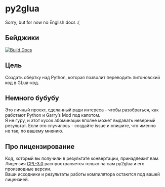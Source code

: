 # py2glua

Sorry, but for now no English docs :(

## Бейджики
[![Build Docs](https://github.com/themanyfaceddemon/py2glua/actions/workflows/docs.yml/badge.svg?branch=master)](https://github.com/themanyfaceddemon/py2glua/actions/workflows/docs.yml)

## Цель
Создать обёртку над Python, которая позволит переводить питоновский код в GLua-код.

## Немного бубубу
Это личный проект, сделанный ради интереса - чтобы разобраться, как работают Python и Garry’s Mod под капотом.  
Я не гуру, и этот кусок абоминации вполне может выдавать неверный результат.
Если это случилось - создайте issue и опишите, что именно не так, по вашему мнению.

## Про лицензирование
Код, который вы получили в результате конвертации, принадлежит вам.
Лицензия [GPL-3.0](LICENSE) распространяется только на сам py2glua и его производные версии.  
Ваши исходники и результаты работы компилятора остаются под вашей лицензией.
